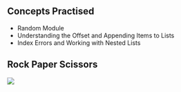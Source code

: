 ## Concepts Practised
- Random Module
- Understanding the Offset and Appending Items to Lists
- Index Errors and Working with Nested Lists
## Rock Paper Scissors
![](https://user-images.githubusercontent.com/98851253/154310127-00f4adf7-fac0-40c0-a374-a49ac22292d4.gif)